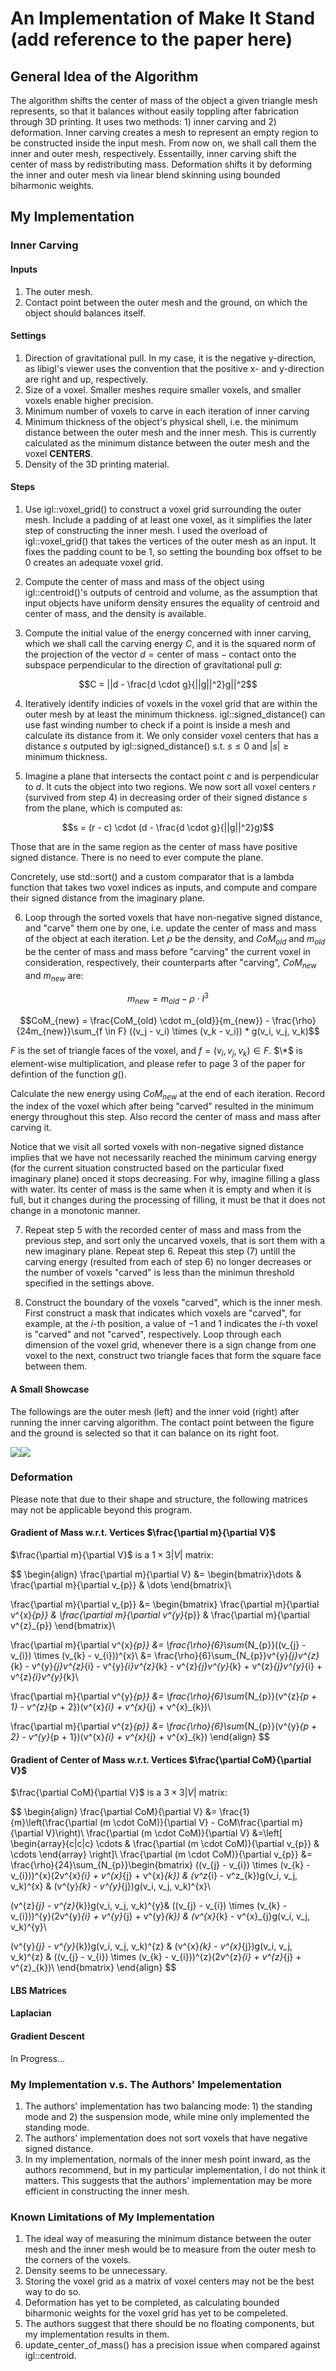 # An Implementation of Make It Stand (add reference to the paper here)

## General Idea of the Algorithm

The algorithm shifts the center of mass of the object a given triangle mesh represents, so that it balances without easily toppling after fabrication through 3D printing. It uses two methods: 1) inner carving and 2) deformation. Inner carving creates a mesh to represent an empty region to be constructed inside the input mesh. From now on, we shall call them the inner and outer mesh, respectively. Essentailly, inner carving shift the center of mass by redistributing mass. Deformation shifts it by deforming the inner and outer mesh via linear blend skinning using bounded biharmonic weights.

## My Implementation

### Inner Carving

#### Inputs
1. The outer mesh.
2. Contact point between the outer mesh and the ground, on which the object should balances itself.

#### Settings
1. Direction of gravitational pull. In my case, it is the negative y-direction, as libigl's viewer uses the convention that the positive x- and y-direction are right and up, respectively.
2. Size of a voxel. Smaller meshes require smaller voxels, and smaller voxels enable higher precision.
3. Minimum number of voxels to carve in each iteration of inner carving
4. Minimum thickness of the object's physical shell, i.e. the minimum distance between the outer mesh and the inner mesh. This is currently calculated as the minimum distance between the outer mesh and the voxel **CENTERS**.
5. Density of the 3D printing material.

#### Steps
1. Use igl::voxel_grid() to construct a voxel grid surrounding the outer mesh. Include a padding of at least one voxel, as it simplifies the later step of constructing the inner mesh. I used the overload of igl::voxel_grid() that takes the vertices of the outer mesh as an input. It fixes the padding count to be 1, so setting the bounding box offset to be 0 creates an adequate voxel grid.

2. Compute the center of mass and mass of the object using igl::centroid()'s outputs of centroid and volume, as the assumption that input objects have uniform density ensures the equality of centroid and center of mass, and the density is available.
 
3. Compute the initial value of the energy concerned with inner carving, which we shall call the carving energy $C$, and it is the squared norm of the projection of the vector $d = \text{center of mass} - \text{contact}$ onto the subspace perpendicular to the direction of gravitational pull $g$:

$$C = ||d - \frac{d \cdot g}{||g||^2}g||^2$$

4. Iteratively identify indicies of voxels in the voxel grid that are within the outer mesh by at least the minimum thickness. igl::signed_distance() can use fast winding number to check if a point is inside a mesh and calculate its distance from it. We only consider voxel centers that has a distance $s$ outputed by igl::signed_distance() s.t. $s \leq 0$ and $|s| \geq \text{minimum thickness}$.

5. Imagine a plane that intersects the contact point $c$ and is perpendicular to $d$. It cuts the object into two regions. We now sort all voxel centers $r$ (survived from step 4) in decreasing order of their signed distance $s$ from the plane, which is computed as:

$$s = (r - c) \cdot (d - \frac{d \cdot g}{||g||^2}g)$$

Those that are in the same region as the center of mass have positive signed distance. There is no need to ever compute the plane. 

Concretely, use std::sort() and a custom comparator that is a lambda function that takes two voxel indices as inputs, and compute and compare their signed distance from the imaginary plane. 

6. Loop through the sorted voxels that have non-negative signed distance, and "carve" them one by one, i.e. update the center of mass and mass of the object at each iteration. Let $\rho$ be the density, and $CoM_{old}$ and $m_{old}$ be the center of mass and mass before "carving" the current voxel in consideration, respectively, their counterparts after "carving", $CoM_{new}$ and $m_{new}$ are:

$$m_{new} = m_{old} - \rho \cdot l^3$$

$$CoM_{new} = \frac{CoM_{old} \cdot m_{old}}{m_{new}} - \frac{\rho}{24m_{new}}\sum_{f \in F} ((v_j - v_i) \times (v_k - v_i)) * g(v_i, v_j, v_k)$$

$F$ is the set of triangle faces of the voxel, and $f = (v_i, v_j, v_k) \in F$. $\*$ is element-wise multiplication, and please refer to page 3 of the paper for defintion of the function $g()$.

Calculate the new energy using $CoM_{new}$ at the end of each iteration. Record the index of the voxel which after being "carved" resulted in the minimum energy throughout this step. Also record the center of mass and mass after carving it. 

Notice that we visit all sorted voxels with non-negative signed distance implies that we have not necessarily reached the minimum carving energy (for the current situation constructed based on the particular fixed imaginary plane) onced it stops decreasing. For why, imagine filling a glass with water. Its center of mass is the same when it is empty and when it is full, but it changes during the processing of filling, it must be that it does not change in a monotonic manner.

7. Repeat step 5 with the recorded center of mass and mass from the previous step, and sort only the uncarved voxels, that is sort them with a new imaginary plane. Repeat step 6. Repeat this step (7) untill the carving energy (resulted from each of step 6) no longer decreases or the number of voxels "carved" is less than the minimun threshold specified in the settings above.

8. Construct the boundary of the voxels "carved", which is the inner mesh. First construct a mask that indicates which voxels are "carved", for example, at the $i$-th position, a value of $-1$ and $1$ indicates the $i$-th voxel is "carved" and not "carved", respectively. Loop through each dimension of the voxel grid, whenever there is a sign change from one voxel to the next, construct two triangle faces that form the square face between them.

#### A Small Showcase
The followings are the outer mesh (left) and the inner void (right) after running the inner carving algorithm. The contact point between the figure and the ground is selected so that it can balance on its right foot.

![](images/outer_mesh.png)![](images/inner_mesh.png)

### Deformation

Please note that due to their shape and structure, the following matrices may not be applicable beyond this program.

#### Gradient of Mass w.r.t. Vertices $\frac{\partial m}{\partial V}$
$\frac{\partial m}{\partial V}$ is a $1 \times 3|V|$ matrix:

$$
\begin{align}
\frac{\partial m}{\partial V} &= \begin{bmatrix}\dots & \frac{\partial m}{\partial v_{p}} & \dots
\end{bmatrix}\\

\frac{\partial m}{\partial v_{p}} &= \begin{bmatrix} \frac{\partial m}{\partial v^{x}_{p}} & \frac{\partial m}{\partial v^{y}_{p}} & \frac{\partial m}{\partial v^{z}_{p}}
\end{bmatrix}\\

\frac{\partial m}{\partial v^{x}_{p}} &= \frac{\rho}{6}\sum_{N_{p}}((v_{j} - v_{i}) \times (v_{k} - v_{i}))^{x}\\
&= \frac{\rho}{6}\sum_{N_{p}}v^{y}_{j}v^{z}_{k} - v^{y}_{j}v^{z}_{i} - v^{y}_{i}v^{z}_{k} - v^{z}_{j}v^{y}_{k} + v^{z}_{j}v^{y}_{i} + v^{z}_{i}v^{y}_{k}\\

\frac{\partial m}{\partial v^{y}_{p}} &= \frac{\rho}{6}\sum_{N_{p}}(v^{z}_{p + 1} - v^{z}_{p + 2})(v^{x}_{i} + v^{x}_{j} + v^{x}_{k})\\

\frac{\partial m}{\partial v^{z}_{p}} &= \frac{\rho}{6}\sum_{N_{p}}(v^{y}_{p + 2} - v^{y}_{p + 1})(v^{x}_{i} + v^{x}_{j} + v^{x}_{k})
\end{align}
$$


#### Gradient of Center of Mass w.r.t. Vertices $\frac{\partial CoM}{\partial V}$
$\frac{\partial CoM}{\partial V}$ is a $3 \times 3|V|$ matrix:

$$
\begin{align}
\frac{\partial CoM}{\partial V} &= \frac{1}{m}\left(\frac{\partial (m \cdot CoM)}{\partial V} - CoM\frac{\partial m}{\partial V}\right)\\
\frac{\partial (m \cdot CoM)}{\partial V} &=\left[
\begin{array}{c|c|c}
\cdots & \frac{\partial (m \cdot CoM)}{\partial v_{p}} & \cdots
\end{array}
\right]\\
\frac{\partial (m \cdot CoM)}{\partial v_{p}} &= \frac{\rho}{24}\sum_{N_{p}}\begin{bmatrix}
((v_{j} - v_{i}) \times (v_{k} - v_{i}))^{x}(2v^{x}_{i} + v^{x}_{j} + v^{x}_{k}) & (v^z_{i} - v^z_{k})g(v_i, v_j, v_k)^{x} & (v^{y}_{k} - v^{y}_{j})g(v_i, v_j, v_k)^{x}\\

(v^{z}_{j} - v^{z}_{k})g(v_i, v_j, v_k)^{y}& ((v_{j} - v_{i}) \times (v_{k} - v_{i}))^{y}(2v^{y}_{i} + v^{y}_{j} + v^{y}_{k}) & (v^{x}_{k} - v^{x}_{j}g(v_i, v_j, v_k)^{y}\\

(v^{y}_{j} - v^{y}_{k})g(v_i, v_j, v_k)^{z} & (v^{x}_{k} - v^{x}_{j})g(v_i, v_j, v_k)^{z} & ((v_{j} - v_{i}) \times (v_{k} - v_{i}))^{z}(2v^{z}_{i} + v^{z}_{j} + v^{z}_{k})\\
\end{bmatrix}
\end{align}
$$

#### LBS Matrices

#### Laplacian

#### Gradient Descent
In Progress...

### My Implementation v.s. The Authors' Impelementation
1. The authors' implementation has two balancing mode: 1) the standing mode and 2) the suspension mode, while mine only implemented the standing mode.
2. The authors' implementation does not sort voxels that have negative signed distance.
3. In my implementation, normals of the inner mesh point inward, as the authors recommend, but in my particular implementation, I do not think it matters. This suggests that the authors' implementation may be more efficient in constructing the inner mesh.

### Known Limitations of My Implementation
1. The ideal way of measuring the minimum distance between the outer mesh and the inner mesh would be to measure from the outer mesh to the corners of the voxels.
2. Density seems to be unnecessary.
3. Storing the voxel grid as a matrix of voxel centers may not be the best way to do so.
4. Deformation has yet to be completed, as calculating bounded biharmonic weights for the voxel grid has yet to be compeleted.
5. The authors suggest that there should be no floating components, but my implementation results in them.
6. update_center_of_mass() has a precision issue when compared against igl::centroid.

